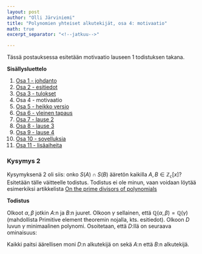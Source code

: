 ```yaml
---
layout: post
author: "Olli Järviniemi"
title: "Polynomien yhteiset alkutekijät, osa 4: motivaatio"
math: true
excerpt_separator: "<!--jatkuu-->"

---
```


Tässä postauksessa esitetään motivaatio lauseen 1 todistuksen takana.

<!--jatkuu-->

**Sisällysluettelo**

1. [Osa 1 - johdanto](https://blog.matematiikkakilpailut.fi/2019/06/4/PYAjohdanto.html)
2. [Osa 2 - esitiedot](https://blog.matematiikkakilpailut.fi/2019/06/4/PYAesitiedot.html)
3. [Osa 3 - tulokset](https://blog.matematiikkakilpailut.fi/2019/06/4/PYAtulokset.html)
4. Osa 4 - motivaatio
5. [Osa 5 - heikko versio](https://blog.matematiikkakilpailut.fi/2019/06/4/PYAheikko.html)
6. [Osa 6 - yleinen tapaus](https://blog.matematiikkakilpailut.fi/2019/06/4/PYAyleinen.html)
7. [Osa 7 - lause 2](https://blog.matematiikkakilpailut.fi/2019/06/4/PYAlause2.html)
8. [Osa 8 - lause 3](https://blog.matematiikkakilpailut.fi/2019/06/4/PYAlause3.html)
9. [Osa 9 - lause 4](https://blog.matematiikkakilpailut.fi/2019/06/4/PYAlause4.html)
10. [Osa 10 - sovelluksia](https://blog.matematiikkakilpailut.fi/2019/06/4/PYAsovelluksia.html)
11. [Osa 11 - lisäaiheita](https://blog.matematiikkakilpailut.fi/2019/06/4/PYAlisaaiheita.html)

### Kysymys 2

Kysymyksenä 2 oli siis: onko $S(A) \cap S(B)$ ääretön kaikilla $A, B \in \mathbb{Z_c}[x]$? Esitetään tälle väitteelle todistus. Todistus ei ole minun, vaan voidaan löytää esimerkiksi artikkelista [On the prime divisors of polynomials](www.jstor.org/stable/2317521)

**Todistus**

Olkoot $\alpha, \beta$ jotkin $A$:n ja $B$:n juuret. Olkoon $\gamma$ sellainen, että $\mathbb{Q}(\alpha, \beta) = \mathbb{Q}(\gamma)$ (mahdollista Primitive element theoremin nojalla, kts. esitiedot). Olkoon $D$ luvun $\gamma$ minimaalinen polynomi. Osoitetaan, että $D$:llä on seuraava ominaisuus:

Kaikki paitsi äärellisen moni $D$:n alkutekijä on sekä $A$:n että $B$:n alkutekijä.
